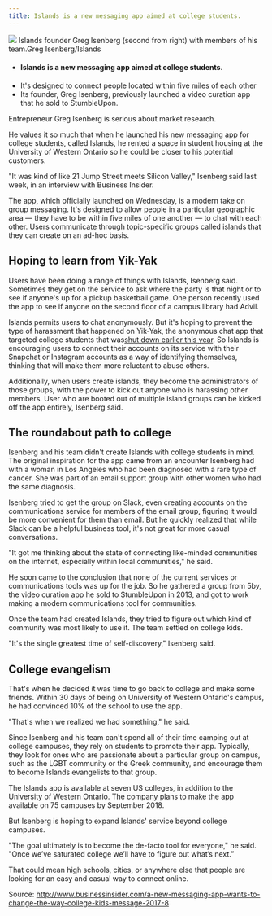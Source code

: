 ```yaml
---
title: Islands is a new messaging app aimed at college students.
---
```


![](http://img0.tuicool.com/E3yI3aj.jpg!web)
Islands founder Greg Isenberg \(second from right\) with members of his team.Greg Isenberg/Islands

* #### Islands is a new messaging app aimed at college students.
* It's designed to connect people located within five miles of each other
* Its founder, Greg Isenberg, previously launched a video curation app that he sold to StumbleUpon.  

Entrepreneur Greg Isenberg is serious about market research.

He values it so much that when he launched his new messaging app for college students, called Islands, he rented a space in student housing at the University of Western Ontario so he could be closer to his potential customers.

"It was kind of like 21 Jump Street meets Silicon Valley," Isenberg said last week, in an interview with Business Insider.

The app, which officially launched on Wednesday, is a modern take on group messaging. It's designed to allow people in a particular geographic area — they have to be within five miles of one another — to chat with each other. Users communicate through topic-specific groups called islands that they can create on an ad-hoc basis.

## Hoping to learn from Yik-Yak

Users have been doing a range of things with Islands, Isenberg said. Sometimes they get on the service to ask where the party is that night or to see if anyone's up for a pickup basketball game. One person recently used the app to see if anyone on the second floor of a campus library had Advil.

Islands permits users to chat anonymously. But it's hoping to prevent the type of harassment that happened on Yik-Yak, the anonymous chat app that targeted college students that was[shut down earlier this year](http://www.businessinsider.com/yik-yak-shuts-down-2017-4). So Islands is encouraging users to connect their accounts on its service with their Snapchat or Instagram accounts as a way of identifying themselves, thinking that will make them more reluctant to abuse others.

Additionally, when users create islands, they become the administrators of those groups, with the power to kick out anyone who is harassing other members. User who are booted out of multiple island groups can be kicked off the app entirely, Isenberg said.

## The roundabout path to college

Isenberg and his team didn't create Islands with college students in mind. The original inspiration for the app came from an encounter Isenberg had with a woman in Los Angeles who had been diagnosed with a rare type of cancer. She was part of an email support group with other women who had the same diagnosis.

Isenberg tried to get the group on Slack, even creating accounts on the communications service for members of the email group, figuring it would be more convenient for them than email. But he quickly realized that while Slack can be a helpful business tool, it's not great for more casual conversations.

"It got me thinking about the state of connecting like-minded communities on the internet, especially within local communities," he said.

He soon came to the conclusion that none of the current services or communications tools was up for the job. So he gathered a group from 5by, the video curation app he sold to StumbleUpon in 2013, and got to work making a modern communications tool for communities.

Once the team had created Islands, they tried to figure out which kind of community was most likely to use it. The team settled on college kids.

"It's the single greatest time of self-discovery," Isenberg said.

## College evangelism

That's when he decided it was time to go back to college and make some friends. Within 30 days of being on University of Western Ontario's campus, he had convinced 10% of the school to use the app.

"That's when we realized we had something," he said.

Since Isenberg and his team can't spend all of their time camping out at college campuses, they rely on students to promote their app. Typically, they look for ones who are passionate about a particular group on campus, such as the LGBT community or the Greek community, and encourage them to become Islands evangelists to that group.

The Islands app is available at seven US colleges, in addition to the University of Western Ontario. The company plans to make the app available on 75 campuses by September 2018.

But Isenberg is hoping to expand Islands' service beyond college campuses.

"The goal ultimately is to become the de-facto tool for everyone," he said. "Once we’ve saturated college we’ll have to figure out what’s next.”

That could mean high schools, cities, or anywhere else that people are looking for an easy and casual way to connect online.


Source: http://www.businessinsider.com/a-new-messaging-app-wants-to-change-the-way-college-kids-message-2017-8